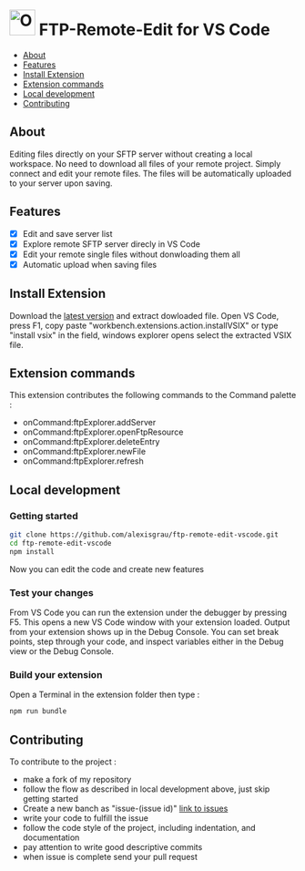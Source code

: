 # <img src="media/git-icon.png" alt="OpenTelemetry Icon" width="45" height=""> FTP-Remote-Edit for VS Code

* [About](#about)
* [Features](#features)
* [Install Extension](#install-extension)
* [Extension commands](#extension-commands)
* [Local development](#local-development)
* [Contributing](#contributing)

## About

Editing files directly on your SFTP server without creating a local workspace. No need to download all files of your remote project. Simply connect and edit your remote files. The files will be automatically uploaded to your server upon saving.

## Features

- [x] Edit and save server list
- [x] Explore remote SFTP server direcly in VS Code
- [x] Edit your remote single files without donwloading them all
- [x] Automatic upload when saving files

## Install Extension

Download the [latest version](https://github.com/alexisgrau/ftp-remote-edit-vscode/releases/latest/download/release.zip) and extract dowloaded file.
Open VS Code, press F1, copy paste "workbench.extensions.action.installVSIX" or type "install vsix" in the field, windows explorer opens select the extracted VSIX file.

## Extension commands

This extension contributes the following commands to the Command palette :

- onCommand:ftpExplorer.addServer
- onCommand:ftpExplorer.openFtpResource
- onCommand:ftpExplorer.deleteEntry
- onCommand:ftpExplorer.newFile
- onCommand:ftpExplorer.refresh

## Local development

### Getting started

```sh
git clone https://github.com/alexisgrau/ftp-remote-edit-vscode.git
cd ftp-remote-edit-vscode
npm install
```

Now you can edit the code and create new features

### Test your changes

From VS Code you can run the extension under the debugger by pressing F5. This opens a new VS Code window with your extension loaded. Output from your extension shows up in the Debug Console. You can set break points, step through your code, and inspect variables either in the Debug view or the Debug Console.

### Build your extension

Open a Terminal in the extension folder then type :

```sh
npm run bundle
```

## Contributing

To contribute to the project :
- make a fork of my repository
- follow the flow as described in local development above, just skip getting started
- Create a new banch as "issue-(issue id)" [link to issues](https://github.com/alexisgrau/ftp-remote-edit-vscode/issues)
- write your code to fulfill the issue
- follow the code style of the project, including indentation, and documentation
- pay attention to write good descriptive commits
- when issue is complete send your pull request

